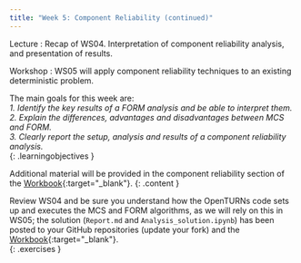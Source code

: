 ```yaml
---
title: "Week 5: Component Reliability (continued)"
---
```


Lecture
: Recap of WS04. Interpretation of component reliability analysis, and presentation of results.

Workshop
: WS05 will apply component reliability techniques to an existing deterministic problem.

<!-- Holidays
: None -->

The main goals for this week are:<br>
<i>1. Identify the key results of a FORM analysis and be able to interpret them.</i><br>
<i>2. Explain the differences, advantages and disadvantages between MCS and FORM.</i><br>
<i>3. Clearly report the setup, analysis and results of a component reliability analysis.</i><br>
{: .learningobjectives }

Additional material will be provided in the component reliability section of the [Workbook](https://teachbooks.github.io/HOS-workbook/intro.html){:target="_blank"}.
{: .content }

Review WS04 and be sure you understand how the OpenTURNs code sets up and executes the MCS and FORM algorithms, as we will rely on this in WS05; the solution (`Report.md` and `Analysis_solution.ipynb`) has been posted to your GitHub repositories (update your fork) and the [Workbook](https://teachbooks.github.io/HOS-workbook/intro.html){:target="_blank"}.<br>
{: .exercises }